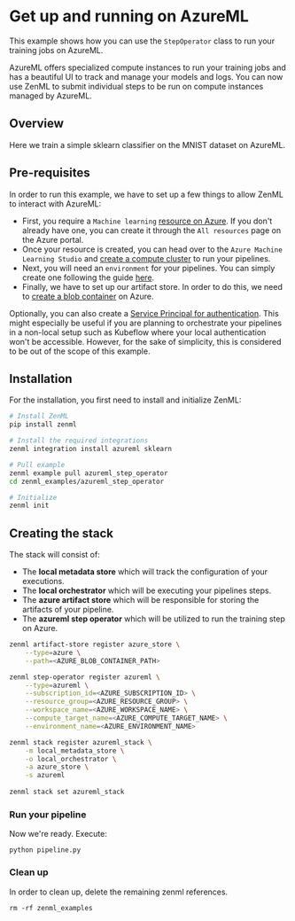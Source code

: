 # Get up and running on AzureML

This example shows how you can use the `StepOperator` class to run your training 
jobs on AzureML.

AzureML offers specialized compute instances to run your training jobs and 
has a beautiful UI to track and manage your models and logs. You can now use 
ZenML to submit individual steps to be run on compute instances managed by 
AzureML.

## Overview
Here we train a simple sklearn classifier on the MNIST dataset on AzureML.

## Pre-requisites

In order to run this example, we have to set up a few things to allow ZenML to 
interact with AzureML:

* First, you require a `Machine learning` [resource on Azure](https://docs.microsoft.com/en-us/azure/machine-learning/quickstart-create-resources). 
If you don't already have one, you can create it through the `All resources` 
page on the Azure portal. 
* Once your resource is created, you can head over to the `Azure Machine 
Learning Studio` and [create a compute cluster](https://docs.microsoft.com/en-us/azure/machine-learning/quickstart-create-resources#cluster) 
to run your pipelines. 
* Next, you will need an `environment` for your pipelines. You can simply 
create one following the guide [here](https://docs.microsoft.com/en-us/azure/machine-learning/how-to-manage-environments-in-studio).
* Finally, we have to set up our artifact store. In order to do this, we need 
to [create a blob container](https://docs.microsoft.com/en-us/azure/storage/blobs/storage-quickstart-blobs-portal)
on Azure. 

Optionally, you can also create a [Service Principal for authentication](https://docs.microsoft.com/en-us/azure/developer/java/sdk/identity-service-principal-auth). 
This might especially be useful if you are planning to orchestrate your 
pipelines in a non-local setup such as Kubeflow where your local authentication 
won't be accessible. However, for the sake of simplicity, this is considered to 
be out of the scope of this example.

## Installation

For the installation, you first need to install and initialize ZenML:

```bash
# Install ZenML
pip install zenml

# Install the required integrations
zenml integration install azureml sklearn

# Pull example
zenml example pull azureml_step_operator
cd zenml_examples/azureml_step_operator

# Initialize
zenml init
```

## Creating the stack
The stack will consist of: 

* The **local metadata store** which will track the configuration of your 
executions.
* The **local orchestrator** which will be executing your pipelines steps.
* The **azure artifact store** which will be responsible for storing the
artifacts of your pipeline.
* The **azureml step operator** which will be utilized to run the training step 
on Azure.

```bash
zenml artifact-store register azure_store \
    --type=azure \
    --path=<AZURE_BLOB_CONTAINER_PATH>

zenml step-operator register azureml \
    --type=azureml \
    --subscription_id=<AZURE_SUBSCRIPTION_ID> \
    --resource_group=<AZURE_RESOURCE_GROUP> \
    --workspace_name=<AZURE_WORKSPACE_NAME> \
    --compute_target_name=<AZURE_COMPUTE_TARGET_NAME> \
    --environment_name=<AZURE_ENVIRONMENT_NAME> 

zenml stack register azureml_stack \
    -m local_metadata_store \
    -o local_orchestrator \
    -a azure_store \
    -s azureml
    
zenml stack set azureml_stack
```

### Run your pipeline
Now we're ready. Execute:

```shell
python pipeline.py
```

### Clean up
In order to clean up, delete the remaining zenml references.

```shell
rm -rf zenml_examples
```